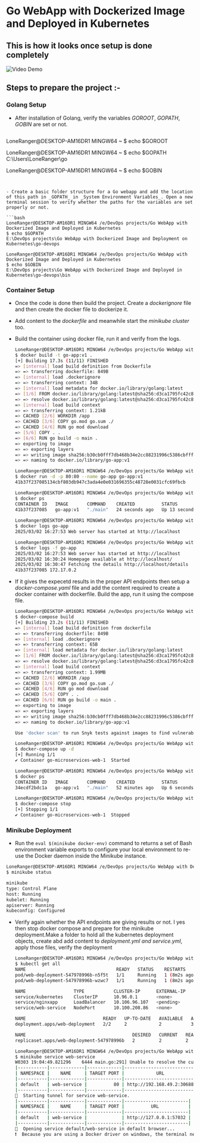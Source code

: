 # Go WebApp with Dockerized Image and Deployed in Kubernetes

## This is how it looks once setup is done completely

![Video Demo](./03-devops-project-ss.gif)


## Steps to prepare the project :-

### Golang Setup

- After installation of Golang, verify the variables _GOROOT_, _GOPATH_, _GOBIN_ are set or not.

  ```bash
LoneRanger@DESKTOP-AM16DR1 MINGW64 ~
$ echo $GOROOT

LoneRanger@DESKTOP-AM16DR1 MINGW64 ~
$ echo $GOPATH
C:\Users\LoneRanger\go

LoneRanger@DESKTOP-AM16DR1 MINGW64 ~
$ echo $GOBIN
  ```


- Create a basic folder structure for a Go webapp and add the location of this path in _GOPATH_ in _System Environment Variables_. Open a new terminal session to verify whether the paths for the variables are set properly or not. 

  ```bash
LoneRanger@DESKTOP-AM16DR1 MINGW64 /e/DevOps projects/Go WebApp with Dockerized Image and Deployed in Kubernetes
$ echo $GOPATH
E:\DevOps projects\Go WebApp with Dockerized Image and Deployment on Kubernetes\go-devops

LoneRanger@DESKTOP-AM16DR1 MINGW64 /e/DevOps projects/Go WebApp with Dockerized Image and Deployed in Kubernetes
$ echo $GOBIN
E:\DevOps projects\Go WebApp with Dockerized Image and Deployed in Kubernetes\go-devops\bin

  ```

### Container Setup

- Once the code is done then build the project. Create a _dockerignore_ file and then create the docker file to dockerize it.
- Add content to the _dockerfile_ and meanwhile start the _minikube cluster_ too.
- Build the container using docker file, run it and verify from the logs.

  ```bash
  LoneRanger@DESKTOP-AM16DR1 MINGW64 /e/DevOps projects/Go WebApp with Dockerized Image and Deployment on Kubernetes/go-devops/src/go-microservices
  $ docker build -t go-app:v1 .
  [+] Building 17.3s (11/11) FINISHED
  => [internal] load build definition from Dockerfile                         1.5s 
  => => transferring dockerfile: 849B                                         0.7s 
  => [internal] load .dockerignore                                            0.7s 
  => => transferring context: 34B                                             0.2s 
  => [internal] load metadata for docker.io/library/golang:latest             9.7s 
  => [1/6] FROM docker.io/library/golang:latest@sha256:d3ca1795fc42c82a42442  0.1s 
  => => resolve docker.io/library/golang:latest@sha256:d3ca1795fc42c82a42442  0.1s 
  => [internal] load build context                                            0.3s 
  => => transferring context: 1.21kB                                          0.1s 
  => CACHED [2/6] WORKDIR /app                                                0.0s 
  => CACHED [3/6] COPY go.mod go.sum ./                                       0.0s 
  => CACHED [4/6] RUN go mod download                                         0.0s 
  => [5/6] COPY . .                                                           0.6s 
  => [6/6] RUN go build -o main .                                             4.1s 
  => exporting to image                                                       0.5s 
  => => exporting layers                                                      0.4s 
  => => writing image sha256:b30cb0fff7db468b34e2cc88231996c5386cbfffa648018  0.0s 
  => => naming to docker.io/library/go-app:v1                          0.0s

  LoneRanger@DESKTOP-AM16DR1 MINGW64 /e/DevOps projects/Go WebApp with Dockerized Image and Deployment on Kubernetes/go-devops/src/go-microservices
  $ docker run -d -p 80:80 --name go-app go-app:v1
  41b37f237085134cbf803db947c3ada4e0e031696355c48728e0031cfc69fbcb

  LoneRanger@DESKTOP-AM16DR1 MINGW64 /e/DevOps projects/Go WebApp with Dockerized Image and Deployment on Kubernetes/go-devops/src/go-microservices
  $ docker ps 
  CONTAINER ID   IMAGE       COMMAND    CREATED          STATUS          PORTS                NAMES 
  41b37f237085   go-app:v1   "./main"   24 seconds ago   Up 13 seconds   0.0.0.0:80->80/tcp   go-app         
 
  LoneRanger@DESKTOP-AM16DR1 MINGW64 /e/DevOps projects/Go WebApp with Dockerized Image and Deployment on Kubernetes/go-devops/src/go-microservices
  $ docker logs go-app
  2025/03/02 16:27:53 Web server has started at http://localhost   

  LoneRanger@DESKTOP-AM16DR1 MINGW64 /e/DevOps projects/Go WebApp with Dockerized Image and Deployment on Kubernetes/go-devops/src/go-microservices
  $ docker logs -f go-app
  2025/03/02 16:27:53 Web server has started at http://localhost
  2025/03/02 16:30:24 Homepage available at http://localhost/
  2025/03/02 16:30:47 Fetching the details http://localhost/details
  41b37f237085 172.17.0.2                      

  ```

- If it gives the expecetd results in the proper API endpoints then setup  a _docker-compose.yaml_ file and add the content required to create a docker container with dockerfile. Build the app, run it using the compose file.

  ```bash
  LoneRanger@DESKTOP-AM16DR1 MINGW64 /e/DevOps projects/Go WebApp with Dockerized Image and Deployment on Kubernetes/go-devops/src/go-microservices
  $ docker-compose build
  [+] Building 23.2s (11/11) FINISHED
  => [internal] load build definition from dockerfile                         2.4s 
  => => transferring dockerfile: 849B                                         1.4s 
  => [internal] load .dockerignore                                            2.3s 
  => => transferring context: 65B                                             0.8s 
  => [internal] load metadata for docker.io/library/golang:latest            14.3s 
  => [1/6] FROM docker.io/library/golang:latest@sha256:d3ca1795fc42c82a42442  0.5s 
  => => resolve docker.io/library/golang:latest@sha256:d3ca1795fc42c82a42442  0.5s 
  => [internal] load build context                                            4.4s 
  => => transferring context: 1.99MB                                          3.8s 
  => CACHED [2/6] WORKDIR /app                                                0.0s 
  => CACHED [3/6] COPY go.mod go.sum ./                                       0.0s 
  => CACHED [4/6] RUN go mod download                                         0.0s 
  => CACHED [5/6] COPY . .                                                    0.0s 
  => CACHED [6/6] RUN go build -o main .                                      0.0s 
  => exporting to image                                                       0.2s 
  => => exporting layers                                                      0.0s 
  => => writing image sha256:b30cb0fff7db468b34e2cc88231996c5386cbfffa648018  0.0s 
  => => naming to docker.io/library/go-app:v1                          0.0s

  Use 'docker scan' to run Snyk tests against images to find vulnerabilities and learn how to fix them

  LoneRanger@DESKTOP-AM16DR1 MINGW64 /e/DevOps projects/Go WebApp with Dockerized Image and Deployment on Kubernetes/go-devops/src/go-microservices
  $ docker-compose up -d
  [+] Running 1/1
  ✔ Container go-microservices-web-1  Started                                                                                                                                                                   0.7s 

  LoneRanger@DESKTOP-AM16DR1 MINGW64 /e/DevOps projects/Go WebApp with Dockerized Image and Deployment on Kubernetes/go-devops/src/go-microservices
  $ docker ps
  CONTAINER ID   IMAGE       COMMAND    CREATED          STATUS         PORTS                NAMES
  34ecdf2bdc1a   go-app:v1   "./main"   52 minutes ago   Up 6 seconds   0.0.0.0:80->80/tcp   go-microservices-web-1 

  LoneRanger@DESKTOP-AM16DR1 MINGW64 /e/DevOps projects/Go WebApp with Dockerized Image and Deployment on Kubernetes/go-devops/src/go-microservices
  $ docker-compose stop
  [+] Stopping 1/1
  ✔ Container go-microservices-web-1  Stopped 


  ```

### Minikube Deployment

-  Run the `eval $(minikube docker-env)` command to returns a set of Bash environment variable exports to configure your local environment to re-use the Docker daemon inside the Minikube instance.

  ```bash
  LoneRanger@DESKTOP-AM16DR1 MINGW64 /e/DevOps projects/Go WebApp with Dockerized Image and Deployed in Kubernetes
  $ minikube status

  minikube
  type: Control Plane   
  host: Running
  kubelet: Running      
  apiserver: Running    
  kubeconfig: Configured

  ```

- Verify again whether the API endpoints are giving results or not. I yes then stop docker compose and prepare for the minikube deployment.Make a folder to hold all the kubernetes deployment objects, create abd add content to _deployment.yml and service.yml_, apply those files, verify the deployment

  ```bash
  LoneRanger@DESKTOP-AM16DR1 MINGW64 /e/DevOps projects/Go WebApp with Dockerized Image and Deployment on Kubernetes/go-devops/src/go-microservices
  $ kubectl get all
  NAME                                  READY   STATUS    RESTARTS       AGE
  pod/web-deployment-547978996b-n5f5t   1/1     Running   1 (8m2s ago)   34m
  pod/web-deployment-547978996b-wzwc7   1/1     Running   1 (8m2s ago)   34m

  NAME                  TYPE           CLUSTER-IP      EXTERNAL-IP   PORT(S)        AGE
  service/kubernetes    ClusterIP      10.96.0.1       <none>        443/TCP        66d
  service/nginxapp      LoadBalancer   10.106.96.107   <pending>     80:30958/TCP   66d
  service/web-service   NodePort       10.100.208.86   <none>        80:30688/TCP   34m

  NAME                             READY   UP-TO-DATE   AVAILABLE   AGE
  deployment.apps/web-deployment   2/2     2            2           34m

  NAME                                        DESIRED   CURRENT   READY   AGE
  replicaset.apps/web-deployment-547978996b   2         2         2       34m

  LoneRanger@DESKTOP-AM16DR1 MINGW64 /e/DevOps projects/Go WebApp with Dockerized Image and Deployment on Kubernetes/go-devops/src/go-microservices
  $ minikube service web-service
  W0303 19:04:49.821296    6444 main.go:291] Unable to resolve the current Docker CLI context "default": context "default": context not found: open C:\Users\LoneRanger\.docker\contexts\meta\37a8eec1ce19687d132fe29051dca629d164e2c4958ba141d5f4133a33f0688f\meta.json: The system cannot find the path specified.
  |-----------|-------------|-------------|---------------------------|
  | NAMESPACE |    NAME     | TARGET PORT |            URL            |
  |-----------|-------------|-------------|---------------------------|
  | default   | web-service |          80 | http://192.168.49.2:30688 |
  |-----------|-------------|-------------|---------------------------|
  🏃  Starting tunnel for service web-service.
  |-----------|-------------|-------------|------------------------|
  | NAMESPACE |    NAME     | TARGET PORT |          URL           |
  |-----------|-------------|-------------|------------------------|
  | default   | web-service |             | http://127.0.0.1:57032 |
  |-----------|-------------|-------------|------------------------|
  🎉  Opening service default/web-service in default browser...
  ❗  Because you are using a Docker driver on windows, the terminal needs to be open to run it.
  ```
